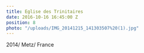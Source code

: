 ```yaml
---
title: Eglise des Trinitaires
date: 2016-10-16 16:45:00 Z
position: 8
photo: "/uploads/IMG_20141215_141303507%20(1).jpg"
---
```


2014/ Metz/ France